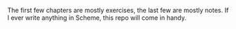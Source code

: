 The first few chapters are mostly exercises, the last few are mostly notes.  If
I ever write anything in Scheme, this repo will come in handy.
